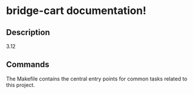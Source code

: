 # bridge-cart documentation!

## Description

3.12

## Commands

The Makefile contains the central entry points for common tasks related to this project.

